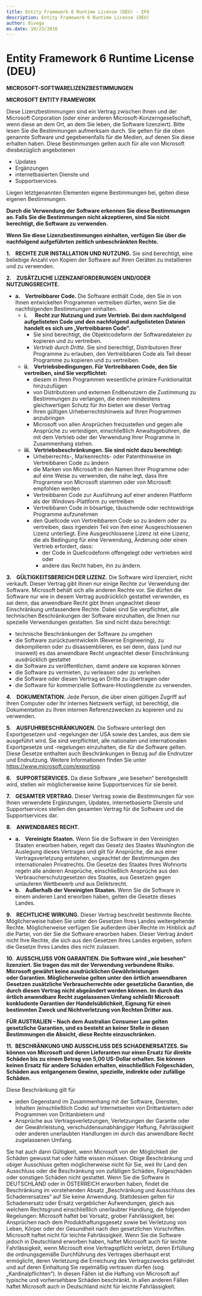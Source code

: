 ```yaml
---
title: Entity Framework 6 Runtime License (DEU) - EF6
description: Entity Framework 6 Runtime License (DEU)
author: divega
ms.date: 10/23/2016
---
```

# Entity Framework 6 Runtime License (DEU)
**MICROSOFT-SOFTWARELIZENZBESTIMMUNGEN**

**MICROSOFT ENTITY FRAMEWORK**

Diese Lizenzbestimmungen sind ein Vertrag zwischen Ihnen und der Microsoft Corporation (oder einer anderen Microsoft-Konzerngesellschaft, wenn diese an dem Ort, an dem Sie leben, die Software lizenziert). Bitte lesen Sie die Bestimmungen aufmerksam durch. Sie gelten für die oben genannte Software und gegebenenfalls für die Medien, auf denen Sie diese erhalten haben. Diese Bestimmungen gelten auch für alle von Microsoft diesbezüglich angebotenen

-   Updates
-   Ergänzungen
-   internetbasierten Dienste und
-   Supportservices.

Liegen letztgenannten Elementen eigene Bestimmungen bei, gelten diese eigenen Bestimmungen.

**Durch die Verwendung der Software erkennen Sie diese Bestimmungen an. Falls Sie die Bestimmungen nicht akzeptieren, sind Sie nicht berechtigt, die Software zu verwenden.**

**Wenn Sie diese Lizenzbestimmungen einhalten, verfügen Sie über die nachfolgend aufgeführten zeitlich unbeschränkten Rechte.**

**1.    RECHTE ZUR INSTALLATION UND NUTZUNG.** Sie sind berechtigt, eine beliebige Anzahl von Kopien der Software auf Ihren Geräten zu installieren und zu verwenden.

**2.    ZUSÄTZLICHE LIZENZANFORDERUNGEN UND/ODER NUTZUNGSRECHTE.**

-   **a.    Vertreibbarer Code.** Die Software enthält Code, den Sie in von Ihnen entwickelten Programmen vertreiben dürfen, wenn Sie die nachfolgenden Bestimmungen einhalten.
    -   **i.      Recht zur Nutzung und zum Vertrieb. Bei dem nachfolgend aufgelisteten Code und den nachfolgend aufgelisteten Dateien handelt es sich um „Vertreibbaren Code“.**
        -   Sie sind berechtigt, die Objektcodeform der Softwaredateien zu kopieren und zu vertreiben.
        -   *Vertrieb durch Dritte.* Sie sind berechtigt, Distributoren Ihrer Programme zu erlauben, den Vertreibbaren Code als Teil dieser Programme zu kopieren und zu vertreiben.
    -   **ii.    Vertriebsbedingungen. Für Vertreibbaren Code, den Sie vertreiben, sind Sie verpflichtet:**
        -   diesem in Ihren Programmen wesentliche primäre Funktionalität hinzuzufügen
        -   von Distributoren und externen Endbenutzern die Zustimmung zu Bestimmungen zu verlangen, die einen mindestens gleichwertigen Schutz für ihn bieten wie dieser Vertrag
        -   Ihren gültigen Urheberrechtshinweis auf Ihren Programmen anzubringen
        -   Microsoft von allen Ansprüchen freizustellen und gegen alle Ansprüche zu verteidigen, einschließlich Anwaltsgebühren, die mit dem Vertrieb oder der Verwendung Ihrer Programme in Zusammenhang stehen.
    -   **iii.   Vertriebsbeschränkungen. Sie sind nicht dazu berechtigt:**
        -   Urheberrechts-, Markenrechts- oder Patenthinweise im Vertreibbaren Code zu ändern
        -   die Marken von Microsoft in den Namen Ihrer Programme oder auf eine Weise zu verwenden, die nahe legt, dass Ihre Programme von Microsoft stammen oder von Microsoft empfohlen werden
        -   Vertreibbaren Code zur Ausführung auf einer anderen Plattform als der Windows-Plattform zu vertreiben
        -   Vertreibbaren Code in bösartige, täuschende oder rechtswidrige Programme aufzunehmen
        -   den Quellcode von Vertreibbarem Code so zu ändern oder zu vertreiben, dass irgendein Teil von ihm einer Ausgeschlossenen Lizenz unterliegt. Eine Ausgeschlossene Lizenz ist eine Lizenz, die als Bedingung für eine Verwendung, Änderung oder einen Vertrieb erfordert, dass:
            -   der Code in Quellcodeform offengelegt oder vertrieben wird oder
            -   andere das Recht haben, ihn zu ändern.

**3.    GÜLTIGKEITSBEREICH DER LIZENZ.** Die Software wird lizenziert, nicht verkauft. Dieser Vertrag gibt Ihnen nur einige Rechte zur Verwendung der Software. Microsoft behält sich alle anderen Rechte vor. Sie dürfen die Software nur wie in diesem Vertrag ausdrücklich gestattet verwenden, es sei denn, das anwendbare Recht gibt Ihnen ungeachtet dieser Einschränkung umfassendere Rechte. Dabei sind Sie verpflichtet, alle technischen Beschränkungen der Software einzuhalten, die Ihnen nur spezielle Verwendungen gestatten. Sie sind nicht dazu berechtigt:

-   technische Beschränkungen der Software zu umgehen
-   die Software zurückzuentwickeln (Reverse Engineering), zu dekompilieren oder zu disassemblieren, es sei denn, dass (und nur insoweit) es das anwendbare Recht ungeachtet dieser Einschränkung ausdrücklich gestattet
-   die Software zu veröffentlichen, damit andere sie kopieren können
-   die Software zu vermieten, zu verleasen oder zu verleihen
-   die Software oder diesen Vertrag an Dritte zu übertragen oder
-   die Software für kommerzielle Software-Hostingdienste zu verwenden.

**4.    DOKUMENTATION.** Jede Person, die über einen gültigen Zugriff auf Ihren Computer oder Ihr internes Netzwerk verfügt, ist berechtigt, die Dokumentation zu Ihren internen Referenzzwecken zu kopieren und zu verwenden.

**5.    AUSFUHRBESCHRÄNKUNGEN.** Die Software unterliegt den Exportgesetzen und -regelungen der USA sowie des Landes, aus dem sie ausgeführt wird. Sie sind verpflichtet, alle nationalen und internationalen Exportgesetze und -regelungen einzuhalten, die für die Software gelten. Diese Gesetze enthalten auch Beschränkungen in Bezug auf die Endnutzer und Endnutzung. Weitere Informationen finden Sie unter https://www.microsoft.com/exporting.

**6.    SUPPORTSERVICES.** Da diese Software „wie besehen“ bereitgestellt wird, stellen wir möglicherweise keine Supportservices für sie bereit.

**7.    GESAMTER VERTRAG.** Dieser Vertrag sowie die Bestimmungen für von Ihnen verwendete Ergänzungen, Updates, internetbasierte Dienste und Supportservices stellen den gesamten Vertrag für die Software und die Supportservices dar.

**8.    ANWENDBARES RECHT.**

-   **a.    Vereinigte Staaten.** Wenn Sie die Software in den Vereinigten Staaten erworben haben, regelt das Gesetz des Staates Washington die Auslegung dieses Vertrages und gilt für Ansprüche, die aus einer Vertragsverletzung entstehen, ungeachtet der Bestimmungen des internationalen Privatrechts. Die Gesetze des Staates Ihres Wohnorts regeln alle anderen Ansprüche, einschließlich Ansprüche aus den Verbraucherschutzgesetzen des Staates, aus Gesetzen gegen unlauteren Wettbewerb und aus Deliktsrecht.
-   **b.    Außerhalb der Vereinigten Staaten.** Wenn Sie die Software in einem anderen Land erworben haben, gelten die Gesetze dieses Landes.

**9.    RECHTLICHE WIRKUNG.** Dieser Vertrag beschreibt bestimmte Rechte. Möglicherweise haben Sie unter den Gesetzen Ihres Landes weitergehende Rechte. Möglicherweise verfügen Sie außerdem über Rechte im Hinblick auf die Partei, von der Sie die Software erworben haben. Dieser Vertrag ändert nicht Ihre Rechte, die sich aus den Gesetzen Ihres Landes ergeben, sofern die Gesetze Ihres Landes dies nicht zulassen.

**10.  AUSSCHLUSS VON GARANTIEN. Die Software wird „wie besehen“ lizenziert. Sie tragen das mit der Verwendung verbundene Risiko. Microsoft gewährt keine ausdrücklichen Gewährleistungen oder Garantien. Möglicherweise gelten unter den örtlich anwendbaren Gesetzen zusätzliche Verbraucherrechte oder gesetzliche Garantien, die durch diesen Vertrag nicht abgeändert werden können. Im durch das örtlich anwendbare Recht zugelassenen Umfang schließt Microsoft konkludente Garantien der Handelsüblichkeit, Eignung für einen bestimmten Zweck und Nichtverletzung von Rechten Dritter aus.**

**FÜR AUSTRALIEN – Nach dem Australian Consumer Law gelten gesetzliche Garantien, und es besteht an keiner Stelle in diesen Bestimmungen die Absicht, diese Rechte einzuschränken.**

**11.  BESCHRÄNKUNG UND AUSSCHLUSS DES SCHADENERSATZES. Sie können von Microsoft und deren Lieferanten nur einen Ersatz für direkte Schäden bis zu einem Betrag von 5,00 US-Dollar erhalten. Sie können keinen Ersatz für andere Schäden erhalten, einschließlich Folgeschäden, Schäden aus entgangenem Gewinn, spezielle, indirekte oder zufällige Schäden.**

Diese Beschränkung gilt für

-   jeden Gegenstand im Zusammenhang mit der Software, Diensten, Inhalten (einschließlich Code) auf Internetseiten von Drittanbietern oder Programmen von Drittanbietern und
-   Ansprüche aus Vertragsverletzungen, Verletzungen der Garantie oder der Gewährleistung, verschuldensunabhängiger Haftung, Fahrlässigkeit oder anderen unerlaubten Handlungen im durch das anwendbare Recht zugelassenen Umfang.

Sie hat auch dann Gültigkeit, wenn Microsoft von der Möglichkeit der Schäden gewusst hat oder hätte wissen müssen. Obige Beschränkung und obiger Ausschluss gelten möglicherweise nicht für Sie, weil Ihr Land den Ausschluss oder die Beschränkung von zufälligen Schäden, Folgeschäden oder sonstigen Schäden nicht gestattet. Wenn Sie die Software in DEUTSCHLAND oder in ÖSTERREICH erworben haben, findet die Beschränkung im vorstehenden Absatz „Beschränkung und Ausschluss des Schadenersatzes“ auf Sie keine Anwendung. Stattdessen gelten für Schadenersatz oder Ersatz vergeblicher Aufwendungen, gleich aus welchem Rechtsgrund einschließlich unerlaubter Handlung, die folgenden Regelungen: Microsoft haftet bei Vorsatz, grober Fahrlässigkeit, bei Ansprüchen nach dem Produkthaftungsgesetz sowie bei Verletzung von Leben, Körper oder der Gesundheit nach den gesetzlichen Vorschriften. Microsoft haftet nicht für leichte Fahrlässigkeit. Wenn Sie die Software jedoch in Deutschland erworben haben, haftet Microsoft auch für leichte Fahrlässigkeit, wenn Microsoft eine Vertragspflicht verletzt, deren Erfüllung die ordnungsgemäße Durchführung des Vertrages überhaupt erst ermöglicht, deren Verletzung die Erreichung des Vertragszwecks gefährdet und auf deren Einhaltung Sie regelmäßig vertrauen dürfen (sog. „Kardinalpflichten“). In diesen Fällen ist die Haftung von Microsoft auf typische und vorhersehbare Schäden beschränkt. In allen anderen Fällen haftet Microsoft auch in Deutschland nicht für leichte Fahrlässigkeit.
